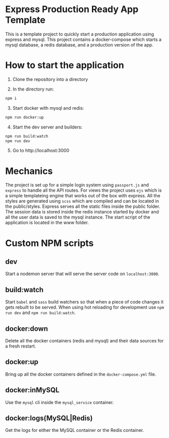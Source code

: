 # Express Production Ready App Template

This is a template project to quickly start a production application using
express and mysql. This project contains a docker-compose which starts a mysql
database, a redis database, and a production version of the app.

# How to start the application

1. Clone the repository into a directory

2. In the directory run:

```sh
npm i
```

3. Start docker with mysql and redis:

```sh
npm run docker:up
```

4. Start the dev server and builders:

```sh
npm run build:watch
npm run dev
```

5. Go to http://localhost:3000

# Mechanics

The project is set up for a simple login system using `passport.js` and
`express` to handle all the API routes. For views the project uses `ejs` which
is a simple templateing engine that works out of the box with express. All the
styles are generated using `scss` which are compiled and can be located in the
public/styles. Express serves all the static files inside the public folder.
The session data is stored inside the redis instance started by docker and all
the user data is saved to the mysql instance. The start script of the
application is located in the www folder.

# Custom NPM scripts

## dev

Start a nodemon server that will serve the server code on `localhost:3000`.

## build:watch

Start `babel` and `sass` build watchers so that when a piece of code changes it
gets rebuilt to be served. When using hot reloading for development use
`npm run dev` and `npm run build:watch`.

## docker:down

Delete all the docker containers (redis and mysql) and their data sources for a
fresh restart.

## docker:up

Bring up all the docker containers defined in the `docker-compose.yml` file.

## docker:inMySQL

Use the `mysql` cli inside the `mysql_service` container.

## docker:logs(MySQL|Redis)

Get the logs for either the MySQL container or the Redis container.
